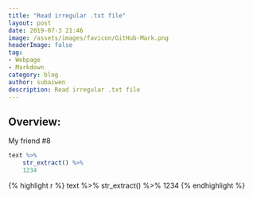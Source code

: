 ```yaml
---
title: "Read irregular .txt file"
layout: post
date: 2019-07-3 21:46
image: /assets/images/favicon/GitHub-Mark.png
headerImage: false
tag:
- Webpage
- Markdown
category: blog
author: subaiwen
description: Read irregular .txt file
---
```


## Overview:

My friend #8

```r
text %>%
	str_extract() %>%
	1234
```

{% highlight r %}
text %>%
	str_extract() %>%
	1234
{% endhighlight %}